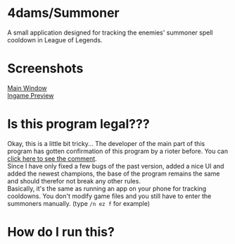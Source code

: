 # 4dams/Summoner

A small application designed for tracking the enemies' summoner spell cooldown in League of Legends.


# Screenshots

[Main Window](https://i.4da.ms/e78b2c3.png)<br />
[Ingame Preview](https://i.4da.ms/96bb07d.gif)

# Is this program legal???

Okay, this is a little bit tricky... The developer of the main part of this program has gotten confirmation of this program by a rioter before. You can [click here to see the comment](https://www.reddit.com/r/leagueoflegends/comments/4c78hh/i_wrote_a_legal_program_to_track_summoner_spells/d1g2dcu/).<br />
Since I have only fixed a few bugs of the past version, added a nice UI and added the newest champions, the base of the program remains the same and should therefor not break any other rules. </br >
Basically, it's the same as running an app on your phone for tracking cooldowns. You don't modify game files and you still have to enter the summoners manually. (type `/n ez f` for example)
# How do I run this?
